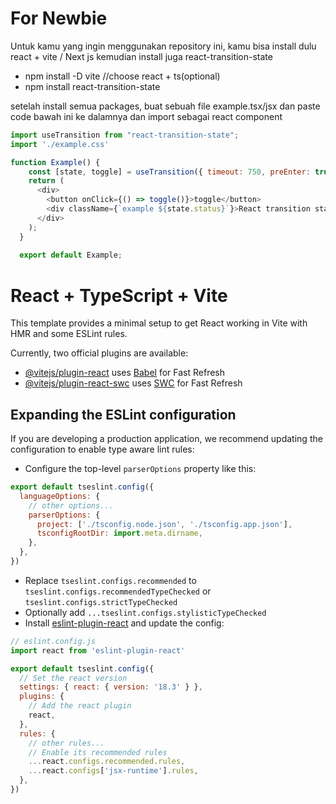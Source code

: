 # For Newbie

Untuk kamu yang ingin menggunakan repository ini, kamu bisa install dulu react + vite / Next js kemudian install juga react-transition-state 


  - npm install -D vite //choose react + ts(optional)
  - npm install react-transition-state

setelah install semua packages, buat sebuah file example.tsx/jsx dan paste code bawah ini ke dalamnya dan import sebagai react component

```js
import useTransition from "react-transition-state";
import './example.css'

function Example() {
    const [state, toggle] = useTransition({ timeout: 750, preEnter: true });
    return (
      <div>
        <button onClick={() => toggle()}>toggle</button>
        <div className={`example ${state.status}`}>React transition state</div>
      </div>
    );
  }
  
  export default Example;
```


# React + TypeScript + Vite

This template provides a minimal setup to get React working in Vite with HMR and some ESLint rules.

Currently, two official plugins are available:

- [@vitejs/plugin-react](https://github.com/vitejs/vite-plugin-react/blob/main/packages/plugin-react/README.md) uses [Babel](https://babeljs.io/) for Fast Refresh
- [@vitejs/plugin-react-swc](https://github.com/vitejs/vite-plugin-react-swc) uses [SWC](https://swc.rs/) for Fast Refresh

## Expanding the ESLint configuration

If you are developing a production application, we recommend updating the configuration to enable type aware lint rules:

- Configure the top-level `parserOptions` property like this:

```js
export default tseslint.config({
  languageOptions: {
    // other options...
    parserOptions: {
      project: ['./tsconfig.node.json', './tsconfig.app.json'],
      tsconfigRootDir: import.meta.dirname,
    },
  },
})
```

- Replace `tseslint.configs.recommended` to `tseslint.configs.recommendedTypeChecked` or `tseslint.configs.strictTypeChecked`
- Optionally add `...tseslint.configs.stylisticTypeChecked`
- Install [eslint-plugin-react](https://github.com/jsx-eslint/eslint-plugin-react) and update the config:

```js
// eslint.config.js
import react from 'eslint-plugin-react'

export default tseslint.config({
  // Set the react version
  settings: { react: { version: '18.3' } },
  plugins: {
    // Add the react plugin
    react,
  },
  rules: {
    // other rules...
    // Enable its recommended rules
    ...react.configs.recommended.rules,
    ...react.configs['jsx-runtime'].rules,
  },
})
```
